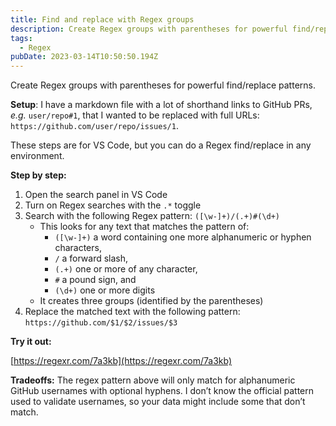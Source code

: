 ```yaml
---
title: Find and replace with Regex groups
description: Create Regex groups with parentheses for powerful find/replace patterns
tags:
  - Regex
pubDate: 2023-03-14T10:50:50.194Z
---
```


Create Regex groups with parentheses for powerful find/replace patterns.

**Setup**: I have a markdown file with a lot of shorthand links to GitHub PRs,
_e.g._ `user/repo#1`, that I wanted to be replaced with full URLs:
`https://github.com/user/repo/issues/1`.

These steps are for VS Code, but you can do a Regex find/replace in any
environment.

**Step by step:**

1. Open the search panel in VS Code
2. Turn on Regex searches with the `.*` toggle
3. Search with the following Regex pattern: `([\w-]+)/(.+)#(\d+)`
   - This looks for any text that matches the pattern of:
     - `([\w-]+)` a word containing one more alphanumeric or hyphen characters,
     - `/` a forward slash,
     - `(.+)` one or more of any character,
     - `#` a pound sign, and
     - `(\d+)` one or more digits
   - It creates three groups (identified by the parentheses)
4. Replace the matched text with the following pattern:
   `https://github.com/$1/$2/issues/$3`

**Try it out:**

[https://regexr.com/7a3kb](https://regexr.com/7a3kb)

**Tradeoffs:** The regex pattern above will only match for alphanumeric GitHub
usernames with optional hyphens. I don’t know the official pattern used to
validate usernames, so your data might include some that don’t match.
